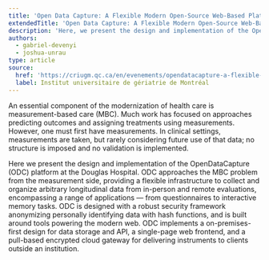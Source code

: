 ```yaml
---
title: 'Open Data Capture: A Flexible Modern Open-Source Web-Based Platform for Data Collection in Clinical and Research Settings'
extendedTitle: 'Open Data Capture: A Flexible Modern Open-Source Web-Based Platform for Data Collection in Clinical and Research Settings From the Douglas Neuroinformatics Team'
description: 'Here, we present the design and implementation of the Open Data Capture platform at the Douglas Hospital.'
authors:
  - gabriel-devenyi
  - joshua-unrau
type: article
source:
  href: 'https://criugm.qc.ca/en/evenements/opendatacapture-a-flexible-modern-open-source-web-based-platform-for-data-collection-in-clinical-and-research-settings-from-the-douglas-neuroinformatics-team/'
  label: Institut universitaire de gériatrie de Montréal
---
```


An essential component of the modernization of health care is measurement-based care (MBC). Much work has focused on approaches predicting outcomes and assigning treatments using measurements. However, one must first have measurements. In clinical settings, measurements are taken, but rarely considering future use of that data; no structure is imposed and no validation is implemented.

Here we present the design and implementation of the OpenDataCapture (ODC) platform at the Douglas Hospital. ODC approaches the MBC problem from the measurement side, providing a flexible infrastructure to collect and organize arbitrary longitudinal data from in-person and remote evaluations, encompassing a range of applications — from questionnaires to interactive memory tasks. ODC is designed with a robust security framework anonymizing personally identifying data with hash functions, and is built around tools powering the modern web. ODC implements a on-premises-first design for data storage and API, a single-page web frontend, and a pull-based encrypted cloud gateway for delivering instruments to clients outside an institution.
